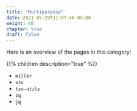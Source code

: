 ```yaml
---
title: "Multipurpose"
date: 2021-05-29T11:07:40-05:00
weight: 60
chapter: true
draft: false
---
```


Here is an overview of the pages in this category:

{{% children description="true" %}}

- `miller`
- `xsv`
- `tsv-utils`
- `zq`
- `jq`